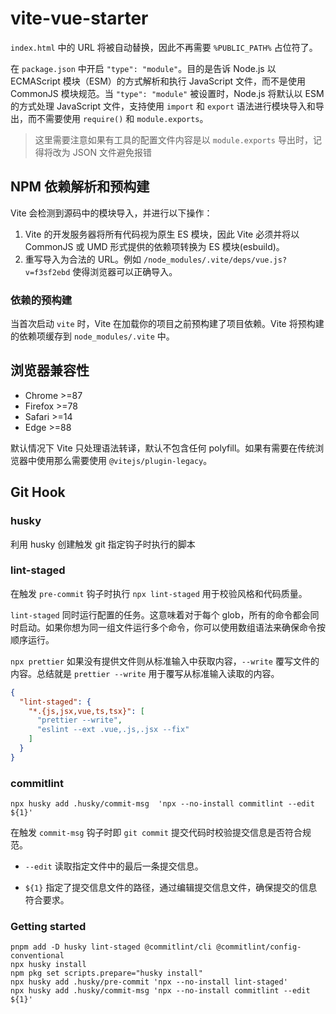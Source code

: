# vite-vue-starter

`index.html` 中的 URL 将被自动替换，因此不再需要 `%PUBLIC_PATH%` 占位符了。

在 `package.json` 中开启 `"type": "module"`。目的是告诉 Node.js 以 ECMAScript 模块（ESM）的方式解析和执行 JavaScript 文件，而不是使用 CommonJS 模块规范。当 `"type": "module"` 被设置时，Node.js 将默认以 ESM 的方式处理 JavaScript 文件，支持使用 `import` 和 `export` 语法进行模块导入和导出，而不需要使用 `require()` 和 `module.exports`。

> 这里需要注意如果有工具的配置文件内容是以 `module.exports` 导出时，记得将改为 JSON 文件避免报错

## NPM 依赖解析和预构建

Vite 会检测到源码中的模块导入，并进行以下操作：

1. Vite 的开发服务器将所有代码视为原生 ES 模块，因此 Vite 必须并将以 CommonJS 或 UMD 形式提供的依赖项转换为 ES 模块(esbuild)。
2. 重写导入为合法的 URL。例如 `/node_modules/.vite/deps/vue.js?v=f3sf2ebd` 使得浏览器可以正确导入。

### 依赖的预构建

当首次启动 `vite` 时，Vite 在加载你的项目之前预构建了项目依赖。Vite 将预构建的依赖项缓存到 `node_modules/.vite` 中。

## 浏览器兼容性

- Chrome >=87
- Firefox >=78
- Safari >=14
- Edge >=88

默认情况下 Vite 只处理语法转译，默认不包含任何 polyfill。如果有需要在传统浏览器中使用那么需要使用 `@vitejs/plugin-legacy`。

## Git Hook

### husky

利用 husky 创建触发 git 指定钩子时执行的脚本

### lint-staged

在触发 `pre-commit` 钩子时执行 `npx lint-staged` 用于校验风格和代码质量。

`lint-staged` 同时运行配置的任务。这意味着对于每个 glob，所有的命令都会同时启动。如果你想为同一组文件运行多个命令，你可以使用数组语法来确保命令按顺序运行。

`npx prettier` 如果没有提供文件则从标准输入中获取内容，`--write` 覆写文件的内容。总结就是 `prettier --write` 用于覆写从标准输入读取的内容。

```json
{
  "lint-staged": {
    "*.{js,jsx,vue,ts,tsx}": [
      "prettier --write",
      "eslint --ext .vue,.js,.jsx --fix"
    ]
  }
}
```

### commitlint

```shell
npx husky add .husky/commit-msg  'npx --no-install commitlint --edit ${1}'
```

在触发 `commit-msg` 钩子时即 `git commit` 提交代码时校验提交信息是否符合规范。

- `--edit` 读取指定文件中的最后一条提交信息。

- `${1}` 指定了提交信息文件的路径，通过编辑提交信息文件，确保提交的信息符合要求。

### Getting started

```shell
pnpm add -D husky lint-staged @commitlint/cli @commitlint/config-conventional
npx husky install
npm pkg set scripts.prepare="husky install"
npx husky add .husky/pre-commit 'npx --no-install lint-staged'
npx husky add .husky/commit-msg 'npx --no-install commitlint --edit ${1}'
```
